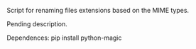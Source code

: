 Script for renaming files extensions based on the MIME types.

Pending description.

Dependences: pip install python-magic